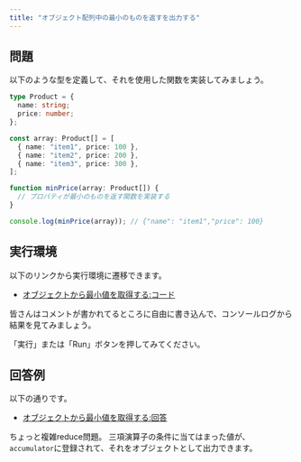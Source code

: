```yaml
---
title: "オブジェクト配列中の最小のものを返すを出力する"
---
```


## 問題

以下のような型を定義して、それを使用した関数を実装してみましょう。

```typescript
type Product = {
  name: string;
  price: number;
};

const array: Product[] = [
  { name: "item1", price: 100 },
  { name: "item2", price: 200 },
  { name: "item3", price: 300 },
];

function minPrice(array: Product[]) {
  // プロパティが最小のものを返す関数を実装する
}

console.log(minPrice(array)); // {"name": "item1","price": 100} 
```

## 実行環境

以下のリンクから実行環境に遷移できます。

- [オブジェクトから最小値を取得する:コード](https://www.typescriptlang.org/ja/play?#code/C4TwDgpgBACgTgewCYFcDGwoF4oG8BQUUAdgIYC2EAXFAM7BwCWxA5gNyFRhNrUkrkARhDgcAvh3xoExelFJw4pEDXjJ0wANoBdbFE2dcJCnwBEjYBHIBGUwBouPPtYAMLqGLuHjlGucvkAEz2joy8NIFuHl5ERmS+UP5WAMwh3GF8yVGe+NqSAGYoxBiMMlDkzPAZABQKSiqwiKgYOgCUeJwA9J1QgOsMgLcMgIsMgGMMgMUMgDIMgADmgPA6gHYMgEEMs4BJDIAr8YCaDIBFqYAOpkuA+dqAoxFrgNEM+GL4UjK0CAA2EAB01wgs1RXEVby1isqtrWxQ3XhTPEIKY-BYrLY7KZ0rxQVBXC4xFB8EA)

皆さんはコメントが書かれてるところに自由に書き込んで、コンソールログから結果を見てみましょう。

「実行」または「Run」ボタンを押してみてください。

## 回答例

以下の通りです。

- [オブジェクトから最小値を取得する:回答](https://www.typescriptlang.org/ja/play?#code/C4TwDgpgBACgTgewCYFcDGwoF4oG8BQUUAdgIYC2EAXFAM7BwCWxA5gNyFRhNrUkrkARhDgcAvh3xoExelFJw4pEDXjJ0wANoBdbFE2dcJCnwBEjYBHIBGUwBouPPtYAMLqGLuHjlGucvkAEz2joy8NIFuHl5ERmS+UP5WAMwh3GF8yVGe+NqSAGYoxBiMMlDkzPAZABQKSiqwiKgYOgCUeJwA9J1QgOsMgLcMgIsMgGMMgMUMgDIMgADmgPA6gHYMgEEMs4BJDIAr8YCaDIBFqYAOpkuA+dqAoxFrgNEMnHAQwChwxPKKygB0Z80Q1bVoaAIoADakwAhwDu9FBBiMAAGqkT4oCDtLAAPk4REBZxB4MhEDu6V4UAAPPI3h9vr84BinFAAPxQJHAsEQqFQGikfHkL4-P6cVrifBSGS0BCfdGfBAsaoVYhVXi1W4gVoc-BAA)

ちょっと複雑reduce問題。
三項演算子の条件に当てはまった値が、`accumulator`に登録されて、それをオブジェクトとして出力できます。
